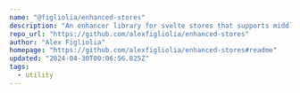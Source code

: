 ```yaml
---
name: "@figliolia/enhanced-stores"
description: "An enhancer library for svelte stores that supports middleware"
repo_url: "https://github.com/alexfigliolia/enhanced-stores"
author: "Alex Figliolia"
homepage: "https://github.com/alexfigliolia/enhanced-stores#readme"
updated: "2024-04-30T00:06:56.825Z"
tags: 
  - utility
---
```

